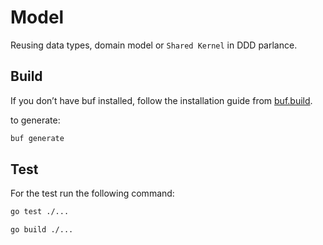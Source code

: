 # Model

Reusing data types, domain model or `Shared Kernel` in DDD parlance.

## Build

If you don’t have buf installed, follow the installation guide from [buf.build](https://buf.build/).

to generate:

```sh
buf generate
```

## Test

For the test run the following command:

```sh
go test ./...

go build ./...
```
